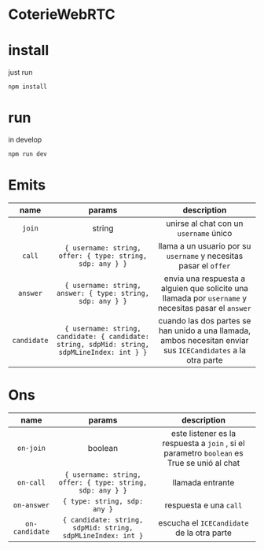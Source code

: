 # CoterieWebRTC

# install

just run

```
npm install
```

# run

in develop

```
npm run dev
```

# Emits

|  name  |                          params                           |                        description                         |
| :----: | :-------------------------------------------------------: | :--------------------------------------------------------: |
| `join` |                          string                           | unirse al chat con un `username` único |
| `call` | `{ username: string, offer: { type: string, sdp: any } }` | llama a un usuario por su `username` y necesitas pasar el `offer`  |
| `answer` | `{ username: string, answer: { type: string, sdp: any } }` | envia una respuesta a alguien que solicite una llamada por `username` y necesitas pasar el `answer`  |
| `candidate` | `{ username: string, candidate: { candidate: string, sdpMid: string, sdpMLineIndex: int } }` | cuando las dos partes se han unido a una llamada, ambos necesitan enviar sus `ICECandidates` a la otra parte  |
# Ons

|  name  |                          params                           |                        description                         |
| :----: | :-------------------------------------------------------: | :--------------------------------------------------------: |
| `on-join` |                          boolean                           | este listener es la respuesta a `join` , si el parametro `boolean` es True se unió al chat |
| `on-call` | `{ username: string, offer: { type: string, sdp: any } }` | llamada entrante  |
| `on-answer` | `{ type: string, sdp: any }` | respuesta e una `call`  |
| `on-candidate` | `{ candidate: string, sdpMid: string, sdpMLineIndex: int }` | escucha el `ICECandidate` de la otra parte  |
 
